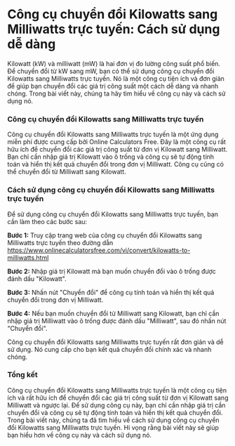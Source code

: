 Công cụ chuyển đổi Kilowatts sang Milliwatts trực tuyến: Cách sử dụng dễ dàng
=============================================================================

Kilowatt (kW) và milliwatt (mW) là hai đơn vị đo lường công suất phổ biến. Để chuyển đổi từ kW sang mW, bạn có thể sử dụng công cụ chuyển đổi Kilowatts sang Milliwatts trực tuyến. Nó là một công cụ tiện ích và đơn giản để giúp bạn chuyển đổi các giá trị công suất một cách dễ dàng và nhanh chóng. Trong bài viết này, chúng ta hãy tìm hiểu về công cụ này và cách sử dụng nó.

### Công cụ chuyển đổi Kilowatts sang Milliwatts trực tuyến

Công cụ chuyển đổi Kilowatts sang Milliwatts trực tuyến là một ứng dụng miễn phí được cung cấp bởi Online Calculators Free. Đây là một công cụ rất hữu ích để chuyển đổi các giá trị công suất từ đơn vị Kilowatt sang Milliwatt. Bạn chỉ cần nhập giá trị Kilowatt vào ô trống và công cụ sẽ tự động tính toán và hiển thị kết quả chuyển đổi trong đơn vị Milliwatt. Công cụ cũng có thể chuyển đổi từ Milliwatt sang Kilowatt.

### Cách sử dụng công cụ chuyển đổi Kilowatts sang Milliwatts trực tuyến

Để sử dụng công cụ chuyển đổi Kilowatts sang Milliwatts trực tuyến, bạn cần làm theo các bước sau:

**Bước 1:** Truy cập trang web của công cụ chuyển đổi Kilowatts sang Milliwatts trực tuyến theo đường dẫn <https://www.onlinecalculatorsfree.com/vi/convert/kilowatts-to-milliwatts.html>

**Bước 2:** Nhập giá trị Kilowatt mà bạn muốn chuyển đổi vào ô trống được đánh dấu "Kilowatt".

**Bước 3:** Nhấn nút "Chuyển đổi" để công cụ tính toán và hiển thị kết quả chuyển đổi trong đơn vị Milliwatt.

**Bước 4:** Nếu bạn muốn chuyển đổi từ Milliwatt sang Kilowatt, bạn chỉ cần nhập giá trị Milliwatt vào ô trống được đánh dấu "Milliwatt", sau đó nhấn nút "Chuyển đổi".

Công cụ chuyển đổi Kilowatts sang Milliwatts trực tuyến rất đơn giản và dễ sử dụng. Nó cung cấp cho bạn kết quả chuyển đổi chính xác và nhanh chóng.

### Tổng kết

Công cụ chuyển đổi Kilowatts sang Milliwatts trực tuyến là một công cụ tiện ích và rất hữu ích để chuyển đổi các giá trị công suất từ đơn vị Kilowatt sang Milliwatt và ngược lại. Để sử dụng công cụ này, bạn chỉ cần nhập giá trị cần chuyển đổi và công cụ sẽ tự động tính toán và hiển thị kết quả chuyển đổi. Trong bài viết này, chúng ta đã tìm hiểu về cách sử dụng công cụ chuyển đổi Kilowatts sang Milliwatts trực tuyến. Hi vọng rằng bài viết này sẽ giúp bạn hiểu hơn về công cụ này và cách sử dụng nó.